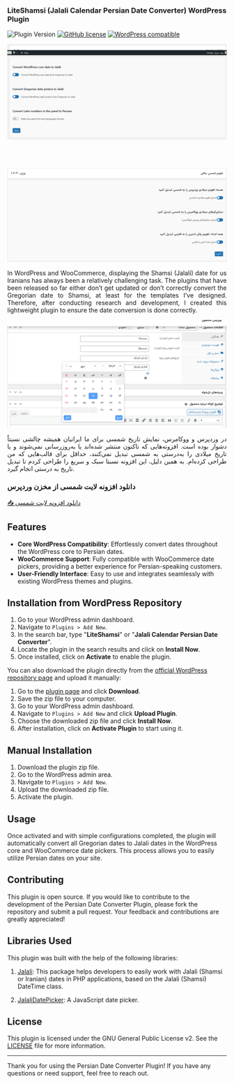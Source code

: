 
### LiteShamsi (Jalali Calendar Persian Date Converter) WordPress Plugin

![Plugin Version](https://img.shields.io/badge/version-1.3.3-blue)
[![GitHub license](https://img.shields.io/badge/license-GPL%202-gold.svg)](https://opensource.org/licenses/GPL-2.0)
[![WordPress compatible](https://img.shields.io/badge/WordPress-6.0%2B-brightgreen.svg)](https://wordpress.org/)

![محیط پلاگین](3.png)

<br/>
<br/>


![محیط پلاگین](1.png)

<p align="justify">
In WordPress and WooCommerce, displaying the Shamsi (Jalali) date for us Iranians has always been a relatively challenging task. The plugins that have been released so far either don’t get updated or don’t correctly convert the Gregorian date to Shamsi, at least for the templates I’ve designed. Therefore, after conducting research and development, I created this lightweight plugin to ensure the date conversion is done correctly.

![عملکرد عالی در محیط ووکامرس](2.png)


<p align="justify">
در وردپرس و ووکامرس، نمایش تاریخ شمسی برای ما ایرانیان همیشه چالشی نسبتاً دشوار بوده است. افزونه‌هایی که تاکنون منتشر شده‌اند یا به‌روزرسانی نمی‌شوند و یا تاریخ میلادی را به‌درستی به شمسی تبدیل نمی‌کنند، حداقل برای قالب‌هایی که من طراحی کرده‌ام. به همین دلیل، این افزونه نسبتا سبک و سریع را طراحی کردم تا تبدیل تاریخ به درستی انجام گیرد.
<br/>

  
### دانلود افزونه لایت شمسی از مخزن وردپرس
[📥 دانلود افزونه لایت شمسی](https://wordpress.org/plugins/mo-jalali-calendar/)


</p>

## Features

- **Core WordPress Compatibility**: Effortlessly convert dates throughout the WordPress core to Persian dates.
- **WooCommerce Support**: Fully compatible with WooCommerce date pickers, providing a better experience for Persian-speaking customers.
- **User-Friendly Interface**: Easy to use and integrates seamlessly with existing WordPress themes and plugins.


## Installation from WordPress Repository

1. Go to your WordPress admin dashboard.
2. Navigate to `Plugins > Add New`.
3. In the search bar, type "**LiteShamsi**" or "**Jalali Calendar Persian Date Converter**".
4. Locate the plugin in the search results and click on **Install Now**.
5. Once installed, click on **Activate** to enable the plugin.

You can also download the plugin directly from the [official WordPress repository page](https://wordpress.org/plugins/mo-jalali-calendar/) and upload it manually:

1. Go to the [plugin page](https://wordpress.org/plugins/mo-jalali-calendar/) and click **Download**.
2. Save the zip file to your computer.
3. Go to your WordPress admin dashboard.
4. Navigate to `Plugins > Add New` and click **Upload Plugin**.
5. Choose the downloaded zip file and click **Install Now**.
6. After installation, click on **Activate Plugin** to start using it.


## Manual Installation

1. Download the plugin zip file.
2. Go to the WordPress admin area.
3. Navigate to `Plugins > Add New`.
4. Upload the downloaded zip file.
5. Activate the plugin.

## Usage

Once activated and with simple configurations completed, the plugin will automatically convert all Gregorian dates to Jalali dates in the WordPress core and WooCommerce date pickers. This process allows you to easily utilize Persian dates on your site.

## Contributing

This plugin is open source. If you would like to contribute to the development of the Persian Date Converter Plugin, please fork the repository and submit a pull request. Your feedback and contributions are greatly appreciated!

## Libraries Used

This plugin was built with the help of the following libraries:

1. [Jalali](https://github.com/rustinm/jalali): This package helps developers to easily work with Jalali (Shamsi or Iranian) dates in PHP applications, based on the Jalali (Shamsi) DateTime class.

2. [JalaliDatePicker](https://github.com/majidh1/JalaliDatePicker): A JavaScript date picker.

## License

This plugin is licensed under the GNU General Public License v2. See the [LICENSE](LICENSE) file for more information.

---

Thank you for using the Persian Date Converter Plugin! If you have any questions or need support, feel free to reach out.
